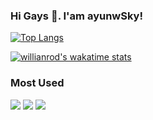 ### Hi Gays 👋. I'am ayunwSky!

[![Top Langs](https://github-readme-stats.vercel.app/api/top-langs/?username=ayunwSky&layout=compact)](https://github.com/ayunwSky/github-readme-stats)

[![willianrod's wakatime stats](https://github-readme-stats.vercel.app/api/wakatime?username=ayunwSky)](https://github.com/ayunwSky/github-readme-stats)

### Most Used
![](https://img.shields.io/badge/-Python-blue?style=flat-square&logo=Python)
![](https://img.shields.io/badge/-Kubernetes-blue?style=flat-square&logo=Kubernetes)
![](https://img.shields.io/badge/-CI/CD-blue?style=flat-square&logo=CI/CD)

<!--
**ayunwSky/ayunwSky** is a ✨ _special_ ✨ repository because its `README.md` (this file) appears on your GitHub profile.

Here are some ideas to get you started:

- 🔭 I’m currently working on ...
- 🌱 I’m currently learning ...
- 👯 I’m looking to collaborate on ...
- 🤔 I’m looking for help with ...
- 💬 Ask me about ...
- 📫 How to reach me: ...
- 😄 Pronouns: ...
- ⚡ Fun fact: ...
-->
